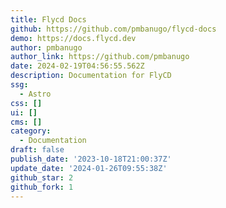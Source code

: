 ```yaml
---
title: Flycd Docs
github: https://github.com/pmbanugo/flycd-docs
demo: https://docs.flycd.dev
author: pmbanugo
author_link: https://github.com/pmbanugo
date: 2024-02-19T04:56:55.562Z
description: Documentation for FlyCD
ssg:
  - Astro
css: []
ui: []
cms: []
category:
  - Documentation
draft: false
publish_date: '2023-10-18T21:00:37Z'
update_date: '2024-01-26T09:55:38Z'
github_star: 2
github_fork: 1
---
```

